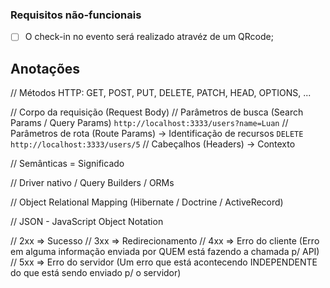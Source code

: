 ### Requisitos não-funcionais

- [ ] O check-in no evento será realizado atravéz de um QRcode;

##  Anotações

// Métodos HTTP: GET, POST, PUT, DELETE, PATCH, HEAD, OPTIONS, ...

// Corpo da requisição (Request Body)
// Parâmetros de busca (Search Params / Query Params) `http://localhost:3333/users?name=Luan`
// Parâmetros de rota (Route Params) -> Identificação de recursos `DELETE http://localhost:3333/users/5`
// Cabeçalhos (Headers) -> Contexto

// Semânticas = Significado

// Driver nativo / Query Builders / ORMs

// Object Relational Mapping (Hibernate / Doctrine / ActiveRecord)

// JSON - JavaScript Object Notation

// 2xx => Sucesso
// 3xx => Redirecionamento
// 4xx => Erro do cliente (Erro em alguma informação enviada por QUEM está fazendo a chamada p/ API)
// 5xx => Erro do servidor (Um erro que está acontecendo INDEPENDENTE do que está sendo enviado p/ o servidor)

